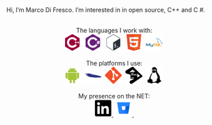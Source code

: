 Hi, I’m Marco Di Fresco. I’m interested in in open source, C++ and C #.

<br>

<div id="languages" align="center">
    The languages I work with:<br>
    <img src="https://github.com/devicons/devicon/blob/master/icons/cplusplus/cplusplus-plain.svg" title="C++" alt="C++" width="40" height="40"/>&nbsp;
    <img src="https://github.com/devicons/devicon/blob/master/icons/csharp/csharp-plain.svg" title="C#" alt="C#" width="40" height="40"/>&nbsp;
    <img src="https://github.com/devicons/devicon/blob/master/icons/bash/bash-plain.svg" title="Bash" alt="Bash" width="40" height="40"/>&nbsp;  
    <img src="https://github.com/devicons/devicon/blob/master/icons/html5/html5-original.svg" title="HTML5" alt="HTML" width="40" height="40"/>&nbsp;
    <img src="https://github.com/devicons/devicon/blob/master/icons/mysql/mysql-original-wordmark.svg" title="MySQL"  alt="MySQL" width="40" height="40"/>&nbsp;
</div>

<br>

<div id="platforms" align="center">
    The platforms I use:<br>
    <img src="https://github.com/devicons/devicon/blob/master/icons/android/android-plain.svg" title="Android" alt="Android" width="40" height="40"/>&nbsp;
    <img src="https://github.com/devicons/devicon/blob/master/icons/apache/apache-plain.svg" title="Apache" alt="Apache" width="40" height="40"/>&nbsp;
    <img src="https://github.com/devicons/devicon/blob/master/icons/git/git-plain.svg" title="GIT" alt="GIT" width="40" height="40"/>&nbsp;  
    <img src="https://github.com/devicons/devicon/blob/master/icons/jetbrains/jetbrains-plain.svg" title="JetBrains" alt="JetBrains" width="40" height="40"/>&nbsp;
    <img src="https://github.com/devicons/devicon/blob/master/icons/linux/linux-plain.svg" title="Gentoo Linux"  alt="Gentoo Linux" width="40" height="40"/>&nbsp;
</div>

<br>

<div id="sites" align="center">
    My presence on the NET:<br>
    <a href="https://www.linkedin.com/in/marcodifresco/"><img src="https://github.com/devicons/devicon/blob/master/icons/linkedin/linkedin-plain.svg" title="Marco Di Fresco's Linkedin Profile" alt="Linkedin" width="40" height="40"/>&nbsp;</a>
    <a href="https://bitbucket.org/marcodifresco/"><img src="https://github.com/devicons/devicon/blob/master/icons/bitbucket/bitbucket-original.svg" title="Marco Di Fresco's Bitbucket Page"" alt="Bitbucket" width="40" height="40"/>&nbsp;</a>
</div>
